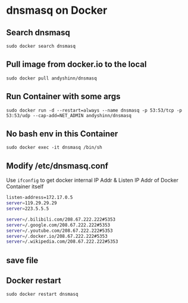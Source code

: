 # dnsmasq on Docker

## Search dnsmasq

`sudo docker search dnsmasq`

## Pull image from docker.io to the local

`sudo docker pull andyshinn/dnsmasq`

## Run Container with some args

`sudo docker run -d --restart=always --name dnsmasq -p 53:53/tcp -p 53:53/udp --cap-add=NET_ADMIN andyshinn/dnsmasq`

## No bash env in this Container

`sudo docker exec -it dnsmasq /bin/sh`

## Modify /etc/dnsmasq.conf

Use `ifconfig` to get docker internal IP Addr & Listen IP Addr of Docker Container itself

```bash
listen-address=172.17.0.5
server=119.29.29.29
server=223.5.5.5

server=/.bilibili.com/208.67.222.222#5353
server=/.google.com/208.67.222.222#5353
server=/.youtube.com/208.67.222.222#5353
server=/.docker.io/208.67.222.222#5353
server=/.wikipedia.com/208.67.222.222#5353
```

## save file

## Docker restart

`sudo docker restart dnsmasq`